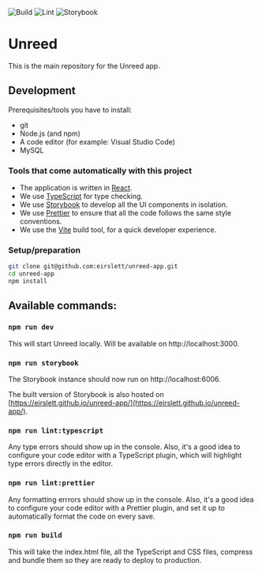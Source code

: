![Build](https://github.com/eirslett/unreed-app/actions/workflows/build.yml/badge.svg)
![Lint](https://github.com/eirslett/unreed-app/actions/workflows/lint.yml/badge.svg)
![Storybook](https://github.com/eirslett/unreed-app/actions/workflows/storybook.yml/badge.svg)

# Unreed

This is the main repository for the Unreed app.

## Development

Prerequisites/tools you have to install:

- git
- Node.js (and npm)
- A code editor (for example: Visual Studio Code)
- MySQL

### Tools that come automatically with this project

- The application is written in [React](https://reactjs.org/).
- We use [TypeScript](https://www.typescriptlang.org/) for type checking.
- We use [Storybook](https://storybook.js.org/) to develop all the UI components in isolation.
- We use [Prettier](https://prettier.io/) to ensure that all the code follows the
  same style conventions.
- We use the [Vite](https://vitejs.dev/) build tool, for a quick developer experience.

### Setup/preparation

```bash
git clone git@github.com:eirslett/unreed-app.git
cd unreed-app
npm install
```

## Available commands:

### `npm run dev`

This will start Unreed locally. Will be available on http://localhost:3000.

### `npm run storybook`

The Storybook instance should now run on http://localhost:6006.

The built version of Storybook is also hosted on [https://eirslett.github.io/unreed-app/](https://eirslett.github.io/unreed-app/).

### `npm run lint:typescript`

Any type errors should show up in the console.
Also, it's a good idea to configure your code editor with a TypeScript
plugin, which will highlight type errors directly in the editor.

### `npm run lint:prettier`

Any formatting errrors should show up in the console.
Also, it's a good idea to configure your code editor with a Prettier
plugin, and set it up to automatically format the code on every save.

### `npm run build`

This will take the index.html file, all the TypeScript and CSS files,
compress and bundle them so they are ready to deploy to production.
